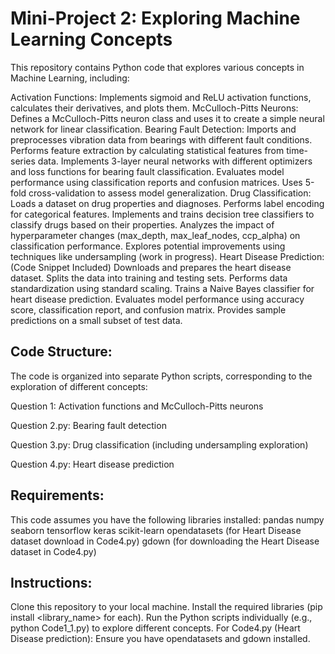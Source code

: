# Mini-Project 2: Exploring Machine Learning Concepts

This repository contains Python code that explores various concepts in Machine Learning, including:

Activation Functions: Implements sigmoid and ReLU activation functions, calculates their derivatives, and plots them.
McCulloch-Pitts Neurons: Defines a McCulloch-Pitts neuron class and uses it to create a simple neural network for linear classification.
Bearing Fault Detection:
Imports and preprocesses vibration data from bearings with different fault conditions.
Performs feature extraction by calculating statistical features from time-series data.
Implements 3-layer neural networks with different optimizers and loss functions for bearing fault classification.
Evaluates model performance using classification reports and confusion matrices.
Uses 5-fold cross-validation to assess model generalization.
Drug Classification:
Loads a dataset on drug properties and diagnoses.
Performs label encoding for categorical features.
Implements and trains decision tree classifiers to classify drugs based on their properties.
Analyzes the impact of hyperparameter changes (max_depth, max_leaf_nodes, ccp_alpha) on classification performance.
Explores potential improvements using techniques like undersampling (work in progress).
Heart Disease Prediction: (Code Snippet Included)
Downloads and prepares the heart disease dataset.
Splits the data into training and testing sets.
Performs data standardization using standard scaling.
Trains a Naive Bayes classifier for heart disease prediction.
Evaluates model performance using accuracy score, classification report, and confusion matrix.
Provides sample predictions on a small subset of test data.

## Code Structure:

The code is organized into separate Python scripts, corresponding to the exploration of different concepts:

Question 1: Activation functions and McCulloch-Pitts neurons

Question 2.py: Bearing fault detection

Question 3.py: Drug classification (including undersampling exploration)

Question 4.py: Heart disease prediction

## Requirements:

This code assumes you have the following libraries installed:
pandas
numpy
seaborn
tensorflow
keras
scikit-learn
opendatasets (for Heart Disease dataset download in Code4.py)
gdown (for downloading the Heart Disease dataset in Code4.py)

## Instructions:

Clone this repository to your local machine.
Install the required libraries (pip install <library_name> for each).
Run the Python scripts individually (e.g., python Code1_1.py) to explore different concepts.
For Code4.py (Heart Disease prediction): Ensure you have opendatasets and gdown installed.

